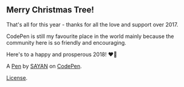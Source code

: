 Merry Christmas Tree!
---------------------
That's all for this year - thanks for all the love and support over 2017.

CodePen is still my favourite place in the world mainly because the community here is so friendly and encouraging.

Here's to a happy and prosperous 2018! ❤🎉

A [Pen](https://codepen.io/BIDYANSH_INDIAN/pen/QWKNeEe) by [SAYAN](https://codepen.io/BIDYANSH_INDIAN) on [CodePen](https://codepen.io).

[License](https://codepen.io/BIDYANSH_INDIAN/pen/QWKNeEe/license).
